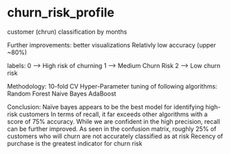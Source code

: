 # churn_risk_profile
customer (chrun) classification by months



Further improvements: better visualizations
Relativly low accuracy (upper ~80%)

labels:
0 --> High risk of churning
1 --> Medium Churn Risk
2 --> Low churn risk

Methodology:
10-fold CV
Hyper-Parameter tuning of following algorithms:
Random Forest
Naive Bayes
AdaBoost

Conclusion:
Naïve bayes appears to be the best model for identifying high-risk customers
In terms of recall, it far exceeds other algorithms with a score of 75% accuracy. While we are confident in the high precision, recall can be further improved. As seen in the confusion matrix, roughly 25% of customers who will churn are not accurately classified as at risk
Recency of purchase is the greatest indicator for churn risk
